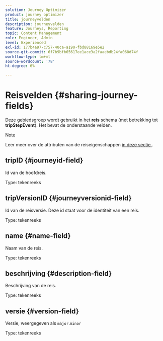 ```yaml
---
solution: Journey Optimizer
product: journey optimizer
title: journeyvelden
description: journeyvelden
feature: Journeys, Reporting
topic: Content Management
role: Engineer, Admin
level: Experienced
exl-id: 177b4a97-c757-40ca-a190-fbd88169e5e2
source-git-commit: 6f7b9bfb65617ee1ace3a2faaebdb24fa068d74f
workflow-type: tm+mt
source-wordcount: '78'
ht-degree: 6%

---
```


# Reisvelden {#sharing-journey-fields}

Deze gebiedsgroep wordt gebruikt in het **reis** schema (met betrekking tot **tripStepEvent**). Het bevat de onderstaande velden.


>[!NOTE]
>
>Leer meer over de attributen van de reiseigenschappen [&#x200B; in deze sectie &#x200B;](../building-journeys/expression/journey-properties.md#journey-propertoes-fields).


## tripID {#journeyid-field}

Id van de hoofdreis.

Type: tekenreeks

## tripVersionID {#journeyversionid-field}

Id van de reisversie. Deze id staat voor de identiteit van een reis.

Type: tekenreeks

## name {#name-field}

Naam van de reis.

Type: tekenreeks

## beschrijving {#description-field}

Beschrijving van de reis.

Type: tekenreeks

## versie {#version-field}

Versie, weergegeven als `major`.`minor`

Type: tekenreeks
